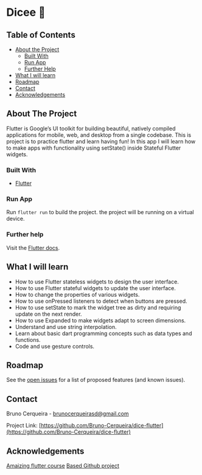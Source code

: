# Dicee 🎲

<!-- TABLE OF CONTENTS -->

## Table of Contents

- [About the Project](#about-the-project)
  - [Built With](#built-with)
  - [Run App](#run-app)
  - [Further Help](#further-help)
- [What I will learn](#what-i-will-learn)
- [Roadmap](#roadmap)
- [Contact](#contact)
- [Acknowledgements](#acknowledgements)

<!-- ABOUT THE PROJECT -->

## About The Project

Flutter is Google’s UI toolkit for building beautiful, natively compiled applications for mobile, web, and desktop from a single codebase. This is project is to practice flutter and learn having fun! In this app I will learn how to make apps with functionality using setState() inside Stateful Flutter widgets.

### Built With

- [Flutter](https://flutter.dev/)

### Run App

Run `flutter run` to build the project. the project will be running on a virtual device.

### Further help

Visit the [Flutter docs](https://flutter.dev/docs).

## What I will learn

- How to use Flutter stateless widgets to design the user interface.
- How to use Flutter stateful widgets to update the user interface.
- How to change the properties of various widgets.
- How to use onPressed listeners to detect when buttons are pressed.
- How to use setState to mark the widget tree as dirty and requiring update on the next render.
- How to use Expanded to make widgets adapt to screen dimensions.
- Understand and use string interpolation.
- Learn about basic dart programming concepts such as data types and functions.
- Code and use gesture controls.

<!-- ROADMAP -->

## Roadmap

See the [open issues](https://github.com/Bruno-Cerqueira/dice-flutter/issues) for a list of proposed features (and known issues).

<!-- CONTACT -->

## Contact

Bruno Cerqueira - brunocerqueirasd@gmail.com

Project Link: [https://github.com/Bruno-Cerqueira/dice-flutter](https://github.com/Bruno-Cerqueira/dice-flutter)

<!-- ACKNOWLEDGEMENTS -->

## Acknowledgements

[Amaizing flutter course](https://www.udemy.com/course/flutter-bootcamp-with-dart/)
[Based Github project](https://github.com/londonappbrewery/dicee-flutter)
